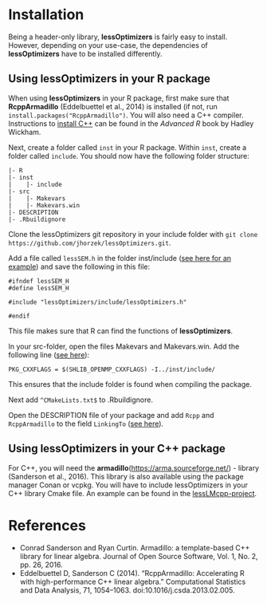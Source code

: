 # Installation

Being a header-only library, **lessOptimizers** is fairly easy to install.
However, depending on your use-case, the dependencies of **lessOptimizers** have 
to be installed differently.

## Using lessOptimizers in your R package

When using **lessOptimizers** in your R package, first make sure that **RcppArmadillo**
(Eddelbuettel et al., 2014)
is installed (if not, run `install.packages("RcppArmadillo")`. You will also
need a C++ compiler. Instructions to [install C++](https://adv-r.hadley.nz/rcpp.html#prerequisites-17) 
can be found in the *Advanced R* book by Hadley Wickham.

Next, create a folder called `inst` in your R package. Within `inst`, create a folder
called `include`. You should now have the following folder structure:

```
|- R
|- inst
|    |- include
|- src
|    |- Makevars
|    |- Makevars.win
|- DESCRIPTION
|- .Rbuildignore
```

Clone the lessOptimizers git repository in your include folder with `git clone https://github.com/jhorzek/lessOptimizers.git`.

Add a file called `lessSEM.h` in the folder inst/include ([see here for an example](https://github.com/jhorzek/lessSEM/blob/82a4432649f4c9d6072f79836ef3ddefb001d083/inst/include/lessSEM.h)) and
save the following in this file:

```
#ifndef lessSEM_H
#define lessSEM_H

#include "lessOptimizers/include/lessOptimizers.h"

#endif
```

This file makes sure that R can find the functions of **lessOptimizers**. 

In your src-folder, open the files Makevars and Makevars.win. Add the following line ([see here](https://github.com/jhorzek/lessSEM/blob/82a4432649f4c9d6072f79836ef3ddefb001d083/src/Makevars#L1)):
```
PKG_CXXFLAGS = $(SHLIB_OPENMP_CXXFLAGS) -I../inst/include/
```
This ensures that the include folder is found when compiling the package.

Next add `^CMakeLists.txt$` to .Rbuildignore.

Open the DESCRIPTION file of your package and add `Rcpp` and `RcppArmadillo` to the field `LinkingTo` ([see here](https://github.com/jhorzek/lessSEM/blob/82a4432649f4c9d6072f79836ef3ddefb001d083/DESCRIPTION#L45)).

## Using lessOptimizers in your C++ package

For C++, you will need the **armadillo**(https://arma.sourceforge.net/) - library (Sanderson et al., 2016). This library is also available
using the package manager Conan or vcpkg. You will have to include lessOptimizers in your
C++ library Cmake file. An example can be found in the [lessLMcpp-project](https://github.com/jhorzek/lessLMcpp).

# References

- Conrad Sanderson and Ryan Curtin. Armadillo: a template-based C++ library for linear algebra. Journal of Open Source Software, Vol. 1, No. 2, pp. 26, 2016. 
- Eddelbuettel D, Sanderson C (2014). “RcppArmadillo: Accelerating R with high-performance C++ linear algebra.” Computational Statistics and Data Analysis, 71, 1054–1063. doi:10.1016/j.csda.2013.02.005. 

